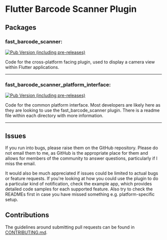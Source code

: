# Flutter Barcode Scanner Plugin

## Packages

### fast_barcode_scanner:

[![Pub Version (including pre-releases)](https://img.shields.io/pub/v/fast_barcode_scanner?include_prereleases&style=for-the-badge)](https://pub.dev/packages/fast_barcode_scanner/versions/2.0.0-dev.2)

Code for the cross-platform facing plugin, used to display a camera view within Flutter applications.

---

### fast_barcode_scanner_platform_interface:

[![Pub Version (including pre-releases)](https://img.shields.io/pub/v/fast_barcode_scanner?include_prereleases&style=for-the-badge)](https://pub.dev/packages/fast_barcode_scanner_platform_interface/versions/2.0.0-dev.2)

Code for the common platform interface. Most developers are likely here as they are looking to use the fast_barcode_scanner plugin. There is a readme file within each directory with more information.

---

## Issues

If you run into bugs, please raise them on the GitHub repository.
Please do not email them to me, as GitHub is the appropriate place for them and allows for members of the community to answer questions, particularly if I miss the email.

It would also be much appreciated if issues could be limited to actual bugs or feature requests.
If you're looking at how you could use the plugin to do a particular kind of notification, check the example app, which provides detailed code samples for each supported feature.
Also try to check the READMEs first in case you have missed something e.g. platform-specific setup.

## Contributions

The guidelines around submitting pull requests can be found in [CONTRIBUTING.md](CONTRIBUTING.md).
